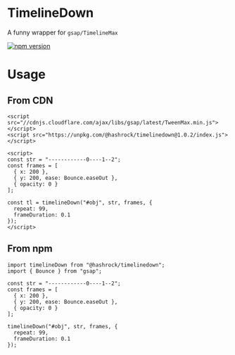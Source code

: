 # TimelineDown

A funny wrapper for `gsap/TimelineMax`

[![npm version](https://badge.fury.io/js/%40hashrock%2Ftimelinedown.svg)](https://badge.fury.io/js/%40hashrock%2Ftimelinedown)

# Usage

## From CDN

```
<script src="//cdnjs.cloudflare.com/ajax/libs/gsap/latest/TweenMax.min.js"></script>
<script src="https://unpkg.com/@hashrock/timelinedown@1.0.2/index.js"></script>

<script>
const str = "------------0----1--2";
const frames = [
  { x: 200 },
  { y: 200, ease: Bounce.easeOut },
  { opacity: 0 }
];

const tl = timelineDown("#obj", str, frames, {
  repeat: 99,
  frameDuration: 0.1
});
</script>

```

## From npm

```
import timelineDown from "@hashrock/timelinedown";
import { Bounce } from "gsap";

const str = "------------0----1--2";
const frames = [
  { x: 200 },
  { y: 200, ease: Bounce.easeOut },
  { opacity: 0 }
];

timelineDown("#obj", str, frames, {
  repeat: 99,
  frameDuration: 0.1
});
```
